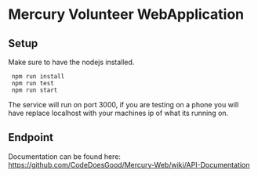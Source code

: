 # Mercury Volunteer WebApplication

Setup
-----------------------
Make sure to have the nodejs installed. 
```
 npm run install
 npm run test
 npm run start
```

The service will run on port 3000, if you are testing on a phone you will have replace localhost with your machines ip
of what its running on.

Endpoint
-----------------------

Documentation can be found here: https://github.com/CodeDoesGood/Mercury-Web/wiki/API-Documentation 
